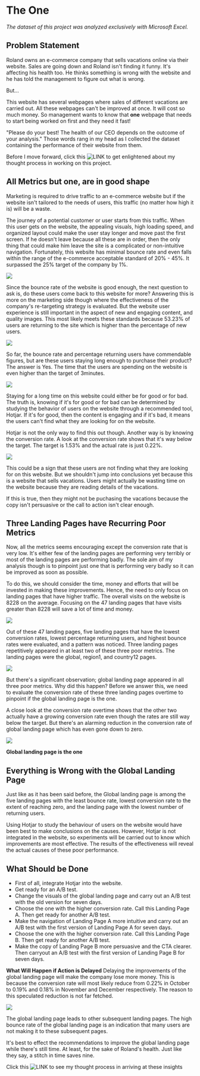 # The One
_The dataset of this project was analyzed exclusively with Microsoft Excel._

## **Problem Statement**
Roland owns an e-commerce company that sells vacations online via their website. Sales are going down and Roland isn't finding it funny. It's affecting his health too. He thinks something is wrong with the website and he has told the management to figure out what is wrong. 

But...

This website has several webpages where sales of different vacations are carried out. All these webpages can't be improved at once. It will cost so much money. So management wants to know that **one** webpage that needs to start being worked on first and they need it fast!

"Please do your best! The health of our CEO depends on the outcome of your analysis." Those words rang in my head as I collected the dataset containing the performance of their website from them. 

Before I move forward, click this ![LINK](https://nancyamandi.hashnode.dev/the-one-my-thought-process) to get enlightened about my thought process in working on this project.

## **All Metrics but one, are in good shape**
Marketing is required to drive traffic to an e-commerce website but if the website isn't tailored to the needs of users, this traffic (no matter how high it is) will be a waste. 

The journey of a potential customer or user starts from this traffic. When this user gets on the website, the appealing visuals, high loading speed, and organized layout could make the user stay longer and move past the first screen. If he doesn't leave because all these are in order, then the only thing that could make him leave the site is a complicated or non-intuitive navigation. Fortunately, this website has minimal bounce rate and even falls within the range of the e-commerce acceptable standard of 20% - 45%. It surpassed the 25% target of the company by 1%.

![](Charts/Overall%20Bounce%20Rate.png)

Since the bounce rate of the website is good enough, the next question to ask is, do these users come back to this website for more? Answering this is more on the marketing side though where the effectiveness of the company's re-targeting strategy is evaluated. But the website user experience is still important in the aspect of new and engaging content, and quality images. This most likely meets these standards because 53.23% of users are returning to the site which is higher than the percentage of new users.

![](Charts/Overall%20Percentage%20Existing%20Users.png)

So far, the bounce rate and percentage returning users have commendable figures, but are these users staying long enough to purchase their product? The answer is Yes. The time that the users are spending on the website is even higher than the target of 3minutes. 

![](Charts/Overall%20Session%20Duration.png)

Staying for a long time on this website could either be for good or for bad. The truth is, knowing if it's for good or for bad can be determined by studying the behavior of users on the website through a recommended tool, Hotjar. If it's for good, then the content is engaging and if it's bad, it means the users can't find what they are looking for on the website.

Hotjar is not the only way to find this out though. Another way is by knowing the conversion rate. A look at the conversion rate shows that it's way below the target. The target is 1.53% and the actual rate is just 0.22%.

![](Charts/Overall%20Conversion%20Rate.png)

This could be a sign that these users are not finding what they are looking for on this website. But we shouldn't jump into conclusions yet because this is a website that sells vacations. Users might actually be wasting time on the website because they are reading details of the vacations. 

If this is true, then they might not be puchasing the vacations because the copy isn't persuasive or the call to action isn't clear enough. 

## **Three Landing Pages have Recurring Poor Metrics**
Now, all the metrics seems encouraging except the conversion rate that is very low. It's either few of the landing pages are performing very terribly or most of the landing pages are performing badly. The sole aim of my analysis though is to pinpoint just one that is performing very badly so it can be improved as soon as possible.

To do this, we should consider the time, money and efforts that will be invested in making these improvements. Hence, the need to only focus on landing pages that have higher traffic. The overall visits on the website is 8228 on the average. Focusing on the 47 landing pages that have visits greater than 8228 will save a lot of time and money.

![](Charts/Landing%20Page%20Count%20by%20Website%20Visits.png)

Out of these 47 landing pages, five landing pages that have the lowest conversion rates, lowest percentage returning users, and highest bounce rates were evaluated, and a pattern was noticed. Three landing pages repetitively appeared in at least two of these three poor metrics. The landing pages were the global, region1, and country12 pages. 

![](Charts/Least%20Five%20Landing%20Pages.png)

But there's a significant observation; global landing page appeared in all three poor metrics. Why did this happen? Before we answer this, we need to evaluate the conversion rate of these three landing pages overtime to pinpoint if the global landing page is the one. 

A close look at the conversion rate overtime shows that the other two actually have a growing conversion rate even though the rates are still way below the target. But there's an alarming reduction in the conversion rate of global landing page which has even gone down to zero.

![](Charts/Selected%20Landing%20Pages%20by%20Conversion%20Rate.png)

**Global landing page is the one**

## **Everything is Wrong with the Global Landing Page**
Just like as it has been said before, the Global landing page is among the five landing pages with the least bounce rate, lowest conversion rate to the extent of reaching zero, and the landing page with the lowest number of returning users. 

Using Hotjar to study the behaviour of users on the website would have been best to make conclusions on the causes. However, Hotjar is not integrated in the website, so experiments will be carried out to know which improvements are most effective. The results of the effectiveness will reveal the actual causes of these poor performance.

## **What Should be Done**
* First of all, integrate Hotjar into the website.
* Get ready for an A/B test.
* Change the visuals of the global landing page and carry out an A/B test with the old version for seven days.
* Choose the one with the higher conversion rate. Call this Landing Page A. Then get ready for another A/B test.
* Make the navigation of Landing Page A more intuitive and carry out an A/B test with the first version of Landing Page A for seven days.
* Choose the one with the higher conversion rate. Call this Landing Page B. Then get ready for another A/B test.
* Make the copy of Landing Page B more persuasive and the CTA clearer. Then carryout an A/B test with the first version of Landing Page B for seven days.

**What Will Happen if Action is Delayed**
Delaying the improvements of the global landing page will make the company lose more money. This is because the conversion rate will most likely reduce from 0.22% in October to 0.19% and 0.18% in November and December respectively. The reason to this speculated reduction is not far fetched. 

![](Charts/Months%20by%20Conversion%20Rate.png)

The global landing page leads to other subsequent landing pages. The high bounce rate of the global landing page is an indication that many users are not making it to these subsequent pages. 

It's best to effect the recommendations to improve the global landing page while there's still time. At least, for the sake of Roland's health. Just like they say, a stitch in time saves nine.

Click this ![LINK](https://nancyamandi.hashnode.dev/the-one-my-thought-process) to see my thought process in arriving at these insights